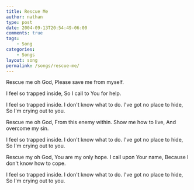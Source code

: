 ```yaml
---
title: Rescue Me
author: nathan
type: post
date: 2004-09-13T20:54:49-06:00
comments: true
tags:
    - Song
categories:
    - Songs
layout: song
permalink: /songs/rescue-me/
---
```

Rescue me oh God,
Please save me from myself.
<!--more-->
I feel so trapped inside,
So I call to You for help.

I feel so trapped inside.
I don't know what to do.
I've got no place to hide,
So I'm crying out to you.

Rescue me oh God,
From this enemy within.
Show me how to live,
And overcome my sin.

I feel so trapped inside.
I don't know what to do.
I've got no place to hide,
So I'm crying out to you.

Rescue my oh God,
You are my only hope.
I call upon Your name,
Because I don't know how to cope.
	   
I feel so trapped inside.
I don't know what to do.
I've got no place to hide,
So I'm crying out to you.

